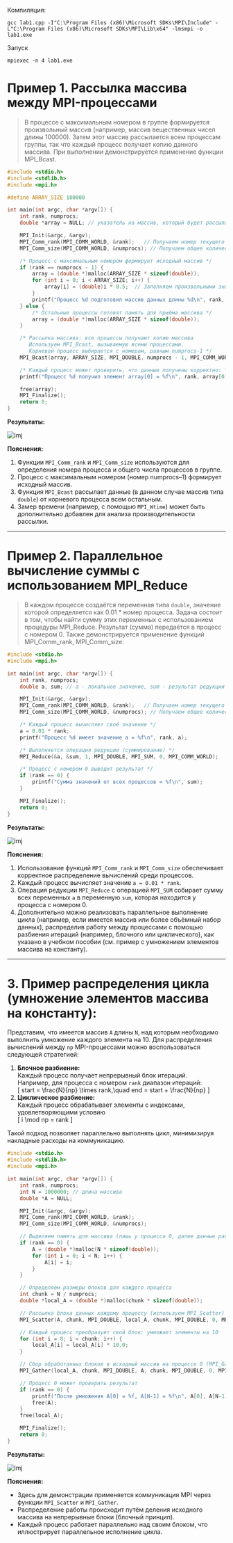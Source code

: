 Компиляция:

```shell
gcc lab1.cpp -I"C:\Program Files (x86)\Microsoft SDKs\MPI\Include" -L"C:\Program Files (x86)\Microsoft SDKs\MPI\Lib\x64" -lmsmpi -o lab1.exe
```

Запуск

```shell
mpiexec -n 4 lab1.exe
```

# Пример 1. Рассылка массива между MPI-процессами

>В процессе с максимальным номером в группе формируется произвольный массив (например, массив вещественных чисел длины 100000). Затем этот массив рассылается всем процессам группы, так что каждый процесс получает копию данного массива. При выполнении демонстрируется применение функции MPI_Bcast.

```c
#include <stdio.h>
#include <stdlib.h>
#include <mpi.h>

#define ARRAY_SIZE 100000

int main(int argc, char *argv[]) {
    int rank, numprocs;
    double *array = NULL; // указатель на массив, который будет рассылаться

    MPI_Init(&argc, &argv);
    MPI_Comm_rank(MPI_COMM_WORLD, &rank);   // Получаем номер текущего процесса
    MPI_Comm_size(MPI_COMM_WORLD, &numprocs); // Получаем общее количество процессов

    /* Процесс с максимальным номером формирует исходный массив */
    if (rank == numprocs - 1) {
        array = (double *)malloc(ARRAY_SIZE * sizeof(double));
        for (int i = 0; i < ARRAY_SIZE; i++) {
            array[i] = (double)i * 0.5;  // Заполняем произвольными значениями
        }
        printf("Процесс %d подготовил массив данных длины %d\n", rank, ARRAY_SIZE);
    } else {
        /* Остальные процессы готовят память для приёма массива */
        array = (double *)malloc(ARRAY_SIZE * sizeof(double));
    }

    /* Рассылка массива: все процессы получают копию массива
       Используем MPI_Bcast, вызываемую всеми процессами.
       Корневой процесс выбирается с номером, равным numprocs-1 */
    MPI_Bcast(array, ARRAY_SIZE, MPI_DOUBLE, numprocs - 1, MPI_COMM_WORLD);

    /* Каждый процесс может проверить, что данные получены корректно: */
    printf("Процесс %d получил элемент array[0] = %f\n", rank, array[0]);

    free(array);
    MPI_Finalize();
    return 0;
}
```

**Результаты:**

![imj](./img/lab1.png)

**Пояснения:**  
1. Функции `MPI_Comm_rank` и `MPI_Comm_size` используются для определения номера процесса и общего числа процессов в группе.  
2. Процесс с максимальным номером (номер numprocs–1) формирует исходный массив.  
3. Функция `MPI_Bcast` рассылает данные (в данном случае массив типа `double`) от корневого процесса всем остальным.  
4. Замер времени (например, с помощью `MPI_Wtime`) может быть дополнительно добавлен для анализа производительности рассылки.

---

# Пример 2. Параллельное вычисление суммы с использованием MPI_Reduce

>В каждом процессе создаётся переменная типа `double`, значение которой определяется как 0.01 * номер процесса. Задача состоит в том, чтобы найти сумму этих переменных с использованием процедуры MPI_Reduce. Результат (сумма) передаётся в процесс с номером 0. Также демонстрируется применение функций MPI_Comm_rank, MPI_Comm_size.

```c
#include <stdio.h>
#include <mpi.h>

int main(int argc, char *argv[]) {
    int rank, numprocs;
    double a, sum; // a - локальное значение, sum - результат редукции

    MPI_Init(&argc, &argv);
    MPI_Comm_rank(MPI_COMM_WORLD, &rank);   // Получаем номер текущего процесса
    MPI_Comm_size(MPI_COMM_WORLD, &numprocs); // Получаем общее количество процессов

    /* Каждый процесс вычисляет своё значение */
    a = 0.01 * rank;
    printf("Процесс %d имеет значение a = %f\n", rank, a);

    /* Выполняется операция редукции (суммирование) */
    MPI_Reduce(&a, &sum, 1, MPI_DOUBLE, MPI_SUM, 0, MPI_COMM_WORLD);

    /* Процесс с номером 0 выводит результат */
    if (rank == 0) {
        printf("Сумма значений от всех процессов = %f\n", sum);
    }

    MPI_Finalize();
    return 0;
}
```

**Результаты:**

![imj](./img/lab2.png)

**Пояснения:**  
1. Использование функций `MPI_Comm_rank` и `MPI_Comm_size` обеспечивает корректное распределение вычислений среди процессов.  
2. Каждый процесс вычисляет значение `a = 0.01 * rank`.  
3. Операция редукции `MPI_Reduce` с операцией `MPI_SUM` собирает сумму всех переменных `a` в переменную `sum`, которая находится у процесса с номером 0.  
4. Дополнительно можно реализовать параллельное выполнение цикла (например, если имеется массив или более объёмный набор данных), распределив работу между процессами с помощью разбиения итераций (например, блочного или циклического), как указано в учебном пособии (см. пример с умножением элементов массива на константу).

---


# 3. Пример распределения цикла (умножение элементов массива на константу):

Представим, что имеется массив `A` длины `N`, над которым необходимо выполнить умножение каждого элемента на 10. Для распределения вычислений между `np` MPI-процессами можно воспользоваться следующей стратегией:

1. **Блочное разбиение:**  
   Каждый процесс получает непрерывный блок итераций.  
   Например, для процесса с номером `rank` диапазон итераций:  
   \[
   start = \frac{N}{np} \times rank,\quad end = start + \frac{N}{np}
   \]
2. **Циклическое разбиение:**  
   Каждый процесс обрабатывает элементы с индексами, удовлетворяющими условию  
   \[
   i \mod np = rank
   \]

Такой подход позволяет параллельно выполнять цикл, минимизируя накладные расходы на коммуникацию.

```c
#include <stdio.h>
#include <stdlib.h>
#include <mpi.h>

int main(int argc, char *argv[]) {
    int rank, numprocs;
    int N = 1000000; // длина массива
    double *A = NULL;

    MPI_Init(&argc, &argv);
    MPI_Comm_rank(MPI_COMM_WORLD, &rank);
    MPI_Comm_size(MPI_COMM_WORLD, &numprocs);

    // Выделяем память для массива (лишь у процесса 0, далее данные рассылаются)
    if (rank == 0) {
        A = (double *)malloc(N * sizeof(double));
        for (int i = 0; i < N; i++) {
            A[i] = i;
        }
    }

    // Определяем размеры блоков для каждого процесса
    int chunk = N / numprocs;
    double *local_A = (double *)malloc(chunk * sizeof(double));

    // Рассылка блока данных каждому процессу (используем MPI_Scatter)
    MPI_Scatter(A, chunk, MPI_DOUBLE, local_A, chunk, MPI_DOUBLE, 0, MPI_COMM_WORLD);

    // Каждый процесс преобразует свой блок: умножает элементы на 10
    for (int i = 0; i < chunk; i++) {
        local_A[i] = local_A[i] * 10.0;
    }

    // Сбор обработанных блоков в исходный массив на процессе 0 (MPI_Gather)
    MPI_Gather(local_A, chunk, MPI_DOUBLE, A, chunk, MPI_DOUBLE, 0, MPI_COMM_WORLD);

    // Процесс 0 может проверить результат
    if (rank == 0) {
        printf("После умножения A[0] = %f, A[N-1] = %f\n", A[0], A[N-1]);
        free(A);
    }
    free(local_A);

    MPI_Finalize();
    return 0;
}
```

**Результаты:**

![imj](./img/lab3.png)

**Пояснения:**  
- Здесь для демонстрации применяется коммуникация MPI через функции `MPI_Scatter` и `MPI_Gather`.  
- Распределение работы происходит путём деления исходного массива на непрерывные блоки (блочный принцип).
- Каждый процесс работает параллельно над своим блоком, что иллюстрирует параллельное исполнение цикла.
